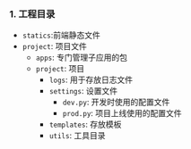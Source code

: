 ### 1. 工程目录
- `statics`:前端静态文件
- `project`: 项目文件
    - `apps`: 专门管理子应用的包
    - `project`: 项目
        -  `logs`: 用于存放日志文件
        - `settings`: 设置文件
            - `dev.py`: 开发时使用的配置文件
            - `prod.py`: 项目上线使用的配置文件
        - `templates`: 存放模板
        -  `utils`: 工具目录
 